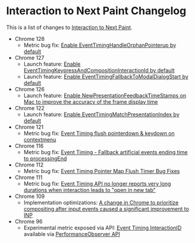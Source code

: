 # Interaction to Next Paint Changelog

This is a list of changes to [Interaction to Next Paint](https://web.dev/inp).

* Chrome 128
  * Metric bug fix: [Enable EventTimingHandleOrphanPointerup by default](2024_08_inp.md)
* Chrome 127
  * Launch feature: [Enable EventTimingKeypressAndCompositionInteractionId by default](2024_07_inp.md)
  * Launch feature: [Enable EventTimingFallbackToModalDialogStart by default](2024_07_inp.md)
* Chrome 126
  * Launch feature: [Enable NewPresentationFeedbackTimeStamps on Mac to improve the accuracy of the frame display time](2024_06_inp_lcp_fcp.md)
* Chrome 122
  * Launch feature: [Enable EventTimingMatchPresentationIndex by default](2024_02_inp.md)
* Chrome 121
  * Metric bug fix: [Event Timing flush pointerdown & keydown on contextmenu](2024_01_inp.md)
* Chrome 116
  * Metric bug fix: [Event Timing - Fallback artificial events ending time to processingEnd](2023_08_inp.md)
* Chrome 112
  * Metric bug fix: [Event Timing Pointer Map Flush Timer Bug Fixes](2023_04_inp.md)
* Chrome 111
  * Metric bug fix: [Event Timing API no longer reports very long durations when interaction leads to "open in new tab"](2023_03_inp.md)
* Chrome 109
  * Implementation optimizations: [A change in Chrome to prioritize compositing after input events caused a significant improvement to INP](2023_01_inp.md)
* Chrome 96
  * Experimental metric exposed via API: [Event Timing InteractionID](https://web.dev/inp/) available via [PerformanceObserver API](https://www.w3.org/TR/event-timing/)
